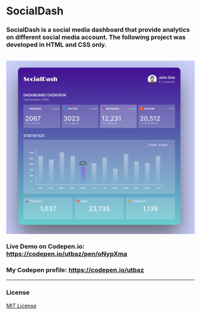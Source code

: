 # SocialDash

### SocialDash is a social media dashboard that provide analytics on different social media account. The following project was developed in HTML and CSS only. 
<br/>
<img align="center" src="https://github.com/Uzafar90/SocialDash/blob/master/Social_Dash.png"/>
<br/>

### Live Demo on Codepen.io:  https://codepen.io/utbaz/pen/oNypXma

### My Codepen profile:  https://codepen.io/utbaz

<hr/>

### License
[MIT License](LICENSE)
